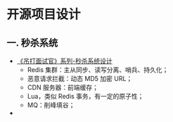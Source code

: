 # 开源项目设计

## 一. 秒杀系统

- [《吊打面试官》系列-秒杀系统设计](https://juejin.im/post/5dd09f5af265da0be72aacbd)  
  - Redis 集群：主从同步、读写分离、哨兵、持久化；
  - 恶意请求拦截：动态 MD5 加密 URL；
  - CDN 服务器：前端缓存；
  - Lua，类似 Redis 事务，有一定的原子性；
  - MQ：削峰填谷；
- 